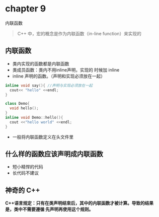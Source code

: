 # chapter 9

内联函数

> C++ 中，宏的概念是作为内联函数（in-line function）来实现的



## 内联函数

* 类内实现的函数都是内联函数
* 类成员函数：类内不用inline声明，实现的 时候加 inline
* inline 声明的函数。（声明和实现必须放在一起）

```c++
inline void say(){ //声明与实现必须放在一起
  cout<< "hello" <<endl;
}
```

```c++
class Demo{
  void hello();
}
inline void Demo::hello(){
  cout <<"hello world" <<endl;
}
```



* 一般将内联函数定义在头文件里



## 什么样的函数应该声明成内联函数

* 短小精悍的代码
* 长代码不建议



## 神奇的 C++



**C++语言规定：只有在类声明结束后，其中的内联函数才被计算。导致的结果是，类中不需要遵循 先声明再使用这个规则。**

